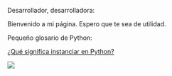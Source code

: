 Desarrollador, desarrolladora: 

Bienvenido a mi página. Espero que te sea de utilidad. 

Pequeño glosario de Python:

[¿Qué significa instanciar en Python?](entradas/instanciar.md)

![](https://t1.gstatic.com/licensed-image?q=tbn:ANd9GcSwj3bKd7452eurwapKwIkKWla4CFI0-REjXDUzt4Dg552PlsO8k0C5vf6BoQPNo_P8)
